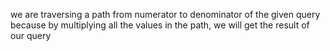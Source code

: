 we are traversing a path from numerator to denominator of the given query because by multiplying all the values in the path, we will get the result of our query